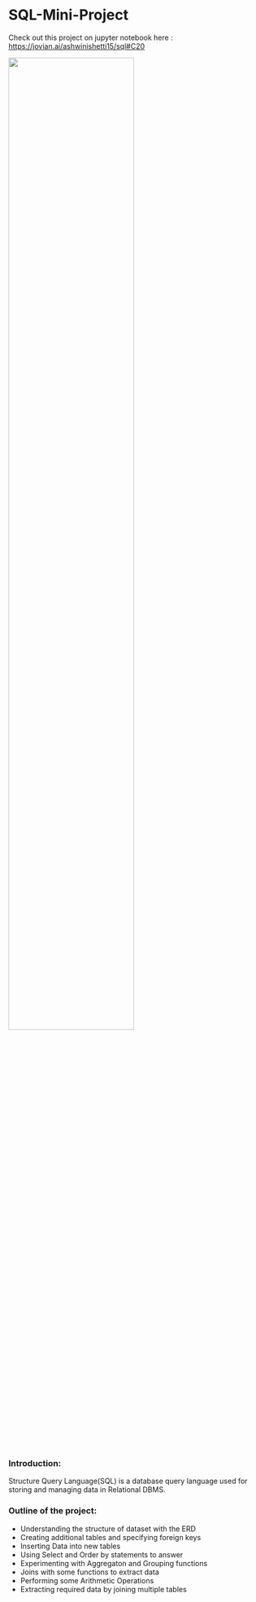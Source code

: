 # SQL-Mini-Project
Check out this project on jupyter notebook here : https://jovian.ai/ashwinishetti15/sql#C20

<img src="https://i.imgur.com/OUxNxau.jpg" width=70%>

### Introduction:
Structure Query Language(SQL) is a database query language used for storing and managing data in Relational DBMS.

### Outline of the project:
* Understanding the structure of dataset with the ERD
* Creating additional tables and specifying foreign keys
* Inserting Data into new tables
* Using Select and Order by statements to answer
* Experimenting with Aggregaton and Grouping functions
* Joins with some functions to extract data
* Performing some Arithmetic Operations
* Extracting required data by joining multiple tables
